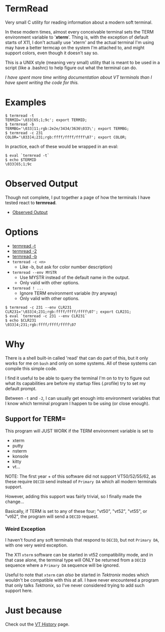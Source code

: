 # TermRead

Very small C utility for reading information about a modern soft terminal.

In these modern times, almost every conceivable terminal sets the TERM
environment variable to '**xterm**'.
Thing is, with the exception of default starts of X11, I don't
actually use 'xterm' and the actual terminal I'm using may
have a better termcap on the system I'm attached to, and might
support colors, even though it doesn't say so.

This is a UNIX style (meaning very small) utility that is meant to
be used in a script (like a .bashrc) to help figure out what the
terminal can do.

*I have spent more time writing documentation about VT terminals than I
have spent writing the code for this.*

# Examples

```
$ termread -t
TERMID='\033[65;1;9c'; export TERMID;
$ termread -b
TERMBG='\033]11;rgb:2e2e/3434/3636\033\'; export TERMBG;
$ termread -c 231
COLOR='\033]4;231;rgb:ffff/ffff/ffff\07'; export COLOR;
```

In practice, each of these would be wrapped in an eval:

```
$ eval `termread -t`
$ echo $TERMID
\033[65;1;9c
```

# Observed Output

Though not complete, I put together a page of how the terminals
I have tested react to **termread**.

- [Observed Output](Observed_Output.md)

# Options

- [termread -t](Dash-t.md)
- [termread -2](Dash-2.md)
- [termread -b](Dash-b.md)
- `termread -c <n>`
    - Like -b, but ask for color number description)
- `termread --env MYSTR`
    - Use MYSTR instead of the default name in the output.
    - Only valid with other options.
- `termread ! ...`
    - Ignore TERM environment variable (try anyway)
    - Only valid with other options.

```
$ termread -c 231 --env CLR231
CLR231='\033]4;231;rgb:ffff/ffff/ffff\07'; export CLR231;
$ eval `termread -c 231 --env CLR231`
$ echo $CLR231
\033]4;231;rgb:ffff/ffff/ffff\07
```

# Why

There is a shell built-in called 'read' that can do part of this,
but it only works for me on `bash` and only on some systems.
All of these systems can compile this simple code.

I find it useful to be able to query the terminal I'm on to try to figure
out what its capabilities are before my startup files (.profile) try to
set my default prompt.

Between `-t` and `-2`, I can usually get enough into environment variables
that I know which terminal program I happen to be using (or close enough).

## Support for TERM=

This program will JUST WORK if the TERM environment variable is set to

- xterm
- putty
- nsterm
- konsole
- kitty
- vt...

NOTE:
The first year + of this software did not support VT50/52/55/62,
as these require `DECID` send instead of `Primary DA` which all
modern terminals support.

However, adding this support was fairly trivial,
so I finally made the change...

Basically, if TERM is set to any of these four;
"vt50", "vt52", "vt55", or "vt62", the program will send a `DECID` request.

### Weird Exception ###

I haven't found any soft terminals that respond to `DECID`,
but not `Primary DA`, with one very weird exception.

The X11 `xterm` software can be started in vt52 compatibility mode, and
in that case alone, the terminal type will ONLY be returned from a
`DECID` sequence where a `Primary DA` sequence will be ignored.

Useful to note that `xterm` can *also* be started in *Tektronix* modes
which wouldn't be compatible with this at all.
I have never encountered a program that only talks *Tektronix*, so I've
never considered trying to add such support here.

# Just because

Check out the [VT History](VT_History.md) page.


